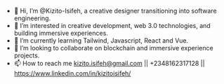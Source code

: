 - 👋 Hi, I’m @Kizito-Isifeh, a creative designer transitioning into software engineering.
- 👀 I’m interested in creative development, web 3.0 technologies, and building immersive experiences.
- 🌱 I’m currently learning Tailwind, Javascript, React and Vue.
- 💞️ I’m looking to collaborate on blockchain and immersive experience projects.
- 📫 How to reach me kizito.isifeh@gmail.com || +2348162317128 || https://www.linkedin.com/in/kizitoisifeh/

<!---
Kizito-Isifeh/Kizito-Isifeh is a ✨ special ✨ repository because its `README.md` (this file) appears on your GitHub profile.
You can click the Preview link to take a look at your changes.
--->
